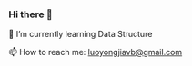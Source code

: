### Hi there 👋

<!--
**Luoyongjia/Luoyongjia** is a ✨ _special_ ✨ repository because its `README.md` (this file) appears on your GitHub profile.

Here are some ideas to get you started:

- 🔭 I’m currently working on ...
- 🌱 I’m currently learning JAVA
- 👯 I’m looking to collaborate on ...
- 🤔 I’m looking for help with ...
- 💬 Ask me about ...
- 📫 How to reach me: luoyongjiavb@gmail.com
- 😄 Pronouns: ...
- ⚡ Fun fact: ...
-->

🌱 I’m currently learning Data Structure

📫 How to reach me: luoyongjiavb@gmail.com
